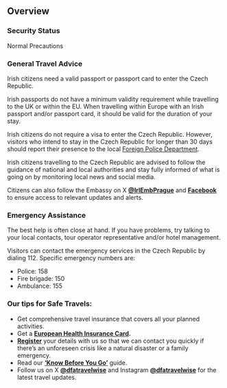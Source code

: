 ## Overview

### **Security Status**

Normal Precautions

### **General Travel Advice**

Irish citizens need a valid passport or passport card to enter the Czech Republic.

Irish passports do not have a minimum validity requirement while travelling to the UK or within the EU. When travelling within Europe with an Irish passport and/or passport card, it should be valid for the duration of your stay.

Irish citizens do not require a visa to enter the Czech Republic. However, visitors who intend to stay in the Czech Republic for longer than 30 days should report their presence to the local [Foreign Police Department](https://policie.gov.cz/clanek/oddeleni-pobytovych-agend.aspx).

Irish citizens travelling to the Czech Republic are advised to follow the guidance of national and local authorities and stay fully informed of what is going on by monitoring local news and social media.

Citizens can also follow the Embassy on X [**@IrlEmbPrague**](https://twitter.com/IrlEmbPrague) and [**Facebook**](https://www.facebook.com/IrlEmbPrague) to ensure access to relevant updates and alerts.

### **Emergency Assistance**

The best help is often close at hand. If you have problems, try talking to your local contacts, tour operator representative and/or hotel management.

Visitors can contact the emergency services in the Czech Republic by dialing 112. Specific emergency numbers are:

* Police: 158
* Fire brigade: 150
* Ambulance: 155

### **Our tips for Safe Travels:**

* Get comprehensive travel insurance that covers all your planned activities.
* Get a [**European Health Insurance Card**](http://www.hse.ie/eng/services/list/1/schemes/EHIC/)**.**
* [**Register**](/en/dfa/overseas-travel/citizens-registration/) your details with us so that we can contact you quickly if there’s an unforeseen crisis like a natural disaster or a family emergency.
* Read our [**‘Know Before You Go’**](/en/dfa/overseas-travel/know-before-you-go-/) guide.
* Follow us on X [**@dfatravelwise**](https://www.twitter.com/DFATravelWise) and Instagram [**@dfatravelwise**](https://www.instagram.com/dfatravelwise/) for the latest travel updates.